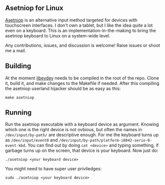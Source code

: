 Asetniop for Linux
------------------

[Asetniop](http://asetniop.com/) is an alternative input method targeted for devices with touchscreen interfaces.
I don't own a tablet, but I like the idea quite a lot even on a keyboard.
This is an implementation-in-the-making to bring the asetniop keyboard to Linux on a system-wide level.

Any contributions, issues, and discussion is welcome! Raise issues or shoot me a mail.

Building
--------

At the moment [libevdev](git://anongit.freedesktop.org/libevdev) needs to be compiled in the root of the repo.
Clone it, build it, and make changes to the Makefile if needed.
After this compiling the asetniop userland hijacker should be as easy as this:

	make asetniop

Running
-------

Run the asetniop executable with a keyboard device as argument.
Knowing which one is the right device is not ovbious, but often the names in `/dev/input/by-path/` are descriptive enough.
For me the keyboard turns up as `/dev/input/event0` and `/dev/input/by-path/platform-i8042-serio-0-event-kbd`.
You can find out by doing `cat <device>` and typing something, if garbage turns up on the screen, that device is your keyboard.
Now just do:

	./asetniop <your keyboard device>

You might need to have super user priviledges:

	sudo ./asetniop <your keyboard device>
